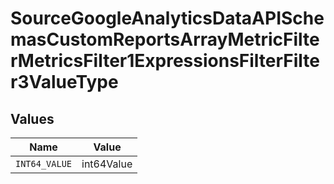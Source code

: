 # SourceGoogleAnalyticsDataAPISchemasCustomReportsArrayMetricFilterMetricsFilter1ExpressionsFilterFilter3ValueType


## Values

| Name          | Value         |
| ------------- | ------------- |
| `INT64_VALUE` | int64Value    |